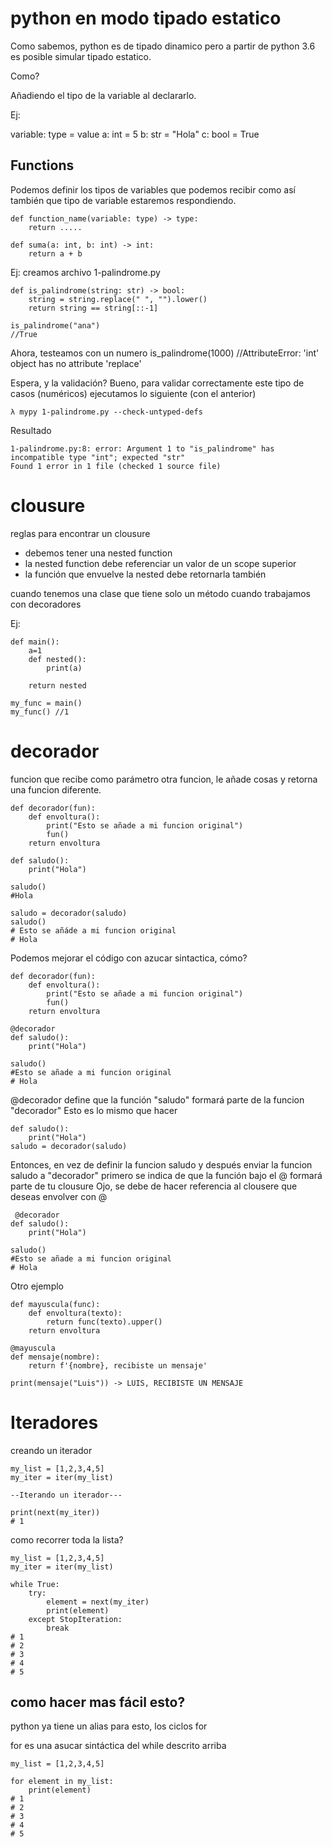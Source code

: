 # python en modo tipado estatico

Como sabemos, python es de tipado dinamico pero a partir de python 3.6 es posible simular tipado estatico.

Como?

Añadiendo el tipo de la variable al declararlo.

Ej:

variable: type = value
a: int = 5
b: str = "Hola"
c: bool = True


## Functions
Podemos definir los tipos de variables que podemos recibir como así también que tipo de variable estaremos respondiendo.

```
def function_name(variable: type) -> type:
    return .....

def suma(a: int, b: int) -> int:
    return a + b
```

Ej: creamos archivo 1-palindrome.py

```
def is_palindrome(string: str) -> bool:
    string = string.replace(" ", "").lower()
    return string == string[::-1]

is_palindrome("ana")
//True

```

Ahora, testeamos con un numero
is_palindrome(1000)
//AttributeError: 'int' object has no attribute 'replace'

Espera, y la validación? Bueno, para validar correctamente este tipo de casos (numéricos) ejecutamos lo siguiente (con el anterior)

```
λ mypy 1-palindrome.py --check-untyped-defs
```
Resultado

```
1-palindrome.py:8: error: Argument 1 to "is_palindrome" has incompatible type "int"; expected "str"
Found 1 error in 1 file (checked 1 source file)
```

# clousure

reglas para encontrar un clousure

- debemos tener una nested function
- la nested function debe referenciar un valor de un scope superior
- la función que envuelve la nested debe retornarla también

cuando tenemos una clase que tiene solo un método
cuando trabajamos con decoradores

Ej:
```
def main():
    a=1
    def nested():
        print(a)
    
    return nested

my_func = main()
my_func() //1
```

# decorador
funcion que recibe como parámetro otra funcion, le añade cosas y retorna una funcion diferente.

```
def decorador(fun):
    def envoltura():
        print("Esto se añade a mi funcion original")
        fun()
    return envoltura

def saludo():
    print("Hola")

saludo() 
#Hola

saludo = decorador(saludo)
saludo()
# Esto se añáde a mi funcion original
# Hola
```

Podemos mejorar el código con azucar sintactica, cómo?
```
def decorador(fun):
    def envoltura():
        print("Esto se añade a mi funcion original")
        fun()
    return envoltura

@decorador
def saludo():
    print("Hola")

saludo() 
#Esto se añade a mi funcion original
# Hola
```

@decorador define que la función "saludo" formará parte de la funcion "decorador"
Esto es lo mismo que hacer 
```
def saludo():
    print("Hola")
saludo = decorador(saludo)
```
Entonces, en vez de definir la funcion saludo y después enviar la funcion saludo a "decorador" primero se indica de que la función bajo el @ formará parte de tu clousure
Ojo, se debe de hacer referencia al clousere que deseas envolver con @
```
 @decorador
def saludo():
    print("Hola")

saludo() 
#Esto se añade a mi funcion original
# Hola
```

Otro ejemplo
```
def mayuscula(func):
    def envoltura(texto):
        return func(texto).upper()
    return envoltura

@mayuscula
def mensaje(nombre):
    return f'{nombre}, recibiste un mensaje'

print(mensaje("Luis")) -> LUIS, RECIBISTE UN MENSAJE
```

# Iteradores

creando un iterador

```
my_list = [1,2,3,4,5]
my_iter = iter(my_list)

--Iterando un iterador---

print(next(my_iter)) 
# 1

```

como recorrer toda la lista?

```
my_list = [1,2,3,4,5]
my_iter = iter(my_list)

while True:
    try:
        element = next(my_iter)
        print(element)
    except StopIteration:
        break
# 1
# 2
# 3
# 4
# 5
```
## como hacer mas fácil esto?

python ya tiene un alias para esto, los ciclos for

for es una asucar sintáctica del while descrito arriba

```
my_list = [1,2,3,4,5]

for element in my_list:
    print(element)
# 1
# 2
# 3
# 4
# 5

```